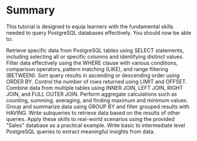 # Summary

This tutorial is designed to equip learners with the fundamental skills needed to query PostgreSQL databases effectively. You should now be able to:

Retrieve specific data from PostgreSQL tables using SELECT statements, including selecting all or specific columns and identifying distinct values.
Filter data effectively using the WHERE clause with various conditions, comparison operators, pattern matching (LIKE), and range filtering (BETWEEN).
Sort query results in ascending or descending order using ORDER BY.
Control the number of rows returned using LIMIT and OFFSET.
Combine data from multiple tables using INNER JOIN, LEFT JOIN, RIGHT JOIN, and FULL OUTER JOIN.
Perform aggregate calculations such as counting, summing, averaging, and finding maximum and minimum values.
Group and summarize data using GROUP BY and filter grouped results with HAVING.
Write subqueries to retrieve data based on the results of other queries.
Apply these skills to real-world scenarios using the provided "Sales" database as a practical example.
Write basic to intermediate level PostgreSQL queries to extract meaningful insights from data.